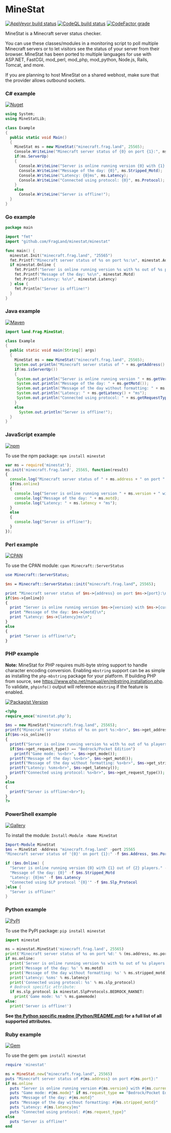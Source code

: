 MineStat
========

[![AppVeyor build status](https://img.shields.io/appveyor/ci/ldilley/minestat?label=AppVeyor%20build%20status)](https://ci.appveyor.com/project/ldilley/minestat)
[![CodeQL build status](https://github.com/Ajoro/minestat/actions/workflows/codeql.yml/badge.svg?branch=master)](https://github.com/FragLand/minestat/actions/workflows/codeql.yml)
[![CodeFactor grade](https://img.shields.io/codefactor/grade/github/FragLand/minestat?label=CodeFactor%20quality)](https://www.codefactor.io/repository/github/fragland/minestat)

MineStat is a Minecraft server status checker.

You can use these classes/modules in a monitoring script to poll multiple Minecraft servers or to let
visitors see the status of your server from their browser. MineStat has been ported to multiple languages for use with ASP.NET, FastCGI, mod_perl, mod_php, mod_python, Node.js, Rails, Tomcat, and more.

If you are planning to host MineStat on a shared webhost, make sure that the provider allows outbound sockets.

### C# example

[![Nuget](https://img.shields.io/nuget/v/minestat?label=NuGet%20package&style=plastic)](https://www.nuget.org/packages/MineStat/)

```cs
using System;
using MineStatLib;

class Example
{
  public static void Main()
  {
    MineStat ms = new MineStat("minecraft.frag.land", 25565);
    Console.WriteLine("Minecraft server status of {0} on port {1}:", ms.Address, ms.Port);
    if(ms.ServerUp)
    {
      Console.WriteLine("Server is online running version {0} with {1} out of {2} players.", ms.Version, ms.CurrentPlayers, ms.MaximumPlayers);
      Console.WriteLine("Message of the day: {0}", ms.Stripped_Motd);
      Console.WriteLine("Latency: {0}ms", ms.Latency);
      Console.WriteLine("Connected using protocol: {0}", ms.Protocol);
    }
    else
      Console.WriteLine("Server is offline!");
  }
}
```

### Go example
```go
package main

import "fmt"
import "github.com/FragLand/minestat/minestat"

func main() {
  minestat.Init("minecraft.frag.land", "25565")
  fmt.Printf("Minecraft server status of %s on port %s:\n", minestat.Address, minestat.Port)
  if minestat.Online {
    fmt.Printf("Server is online running version %s with %s out of %s players.\n", minestat.Version, minestat.Current_players, minestat.Max_players)
    fmt.Printf("Message of the day: %s\n", minestat.Motd)
    fmt.Printf("Latency: %s\n", minestat.Latency)
  } else {
    fmt.Println("Server is offline!")
  }
}
```

### Java example

[![Maven](https://img.shields.io/maven-central/v/io.github.fragland/MineStat?label=Maven%20package&style=plastic)](https://search.maven.org/search?q=a:MineStat)

```java
import land.Frag.MineStat;

class Example
{
  public static void main(String[] args)
  {
    MineStat ms = new MineStat("minecraft.frag.land", 25565);
    System.out.println("Minecraft server status of " + ms.getAddress() + " on port " + ms.getPort() + ":");
    if(ms.isServerUp())
    {
     System.out.println("Server is online running version " + ms.getVersion() + " with " + ms.getCurrentPlayers() + " out of " + ms.getMaximumPlayers() + " players.");
     System.out.println("Message of the day: " + ms.getMotd());
     System.out.println("Message of the day without formatting: " + ms.getStrippedMotd());
     System.out.println("Latency: " + ms.getLatency() + "ms");
     System.out.println("Connected using protocol: " + ms.getRequestType());
    }
    else
      System.out.println("Server is offline!");
  }
}
```

### JavaScript example

[![npm](https://img.shields.io/npm/v/minestat?color=purple&label=npm%20package&style=plastic)](https://www.npmjs.com/package/minestat)

To use the npm package: `npm install minestat`

```javascript
var ms = require('minestat');
ms.init('minecraft.frag.land', 25565, function(result)
{
  console.log("Minecraft server status of " + ms.address + " on port " + ms.port + ":");
  if(ms.online)
  {
    console.log("Server is online running version " + ms.version + " with " + ms.current_players + " out of " + ms.max_players + " players.");
    console.log("Message of the day: " + ms.motd);
    console.log("Latency: " + ms.latency + "ms");
  }
  else
  {
    console.log("Server is offline!");
  }
});
```

### Perl example

[![CPAN](https://img.shields.io/cpan/v/Minecraft-ServerStatus?color=yellow&label=CPAN%20module&style=plastic)](https://metacpan.org/release/Minecraft-ServerStatus)

To use the CPAN module: `cpan Minecraft::ServerStatus`

```perl
use Minecraft::ServerStatus;

$ms = Minecraft::ServerStatus::init("minecraft.frag.land", 25565);

print "Minecraft server status of $ms->{address} on port $ms->{port}:\n";
if($ms->{online})
{
  print "Server is online running version $ms->{version} with $ms->{current_players} out of $ms->{max_players} players.\n";
  print "Message of the day: $ms->{motd}\n";
  print "Latency: $ms->{latency}ms\n";
}
else
{
  print "Server is offline!\n";
}
```

### PHP example

**Note:** MineStat for PHP requires multi-byte string support to handle character encoding conversion. Enabling `mbstring` support can be as simple as installing the `php-mbstring` package for your platform. If building PHP from source, see https://www.php.net/manual/en/mbstring.installation.php. To validate, `phpinfo()` output will reference `mbstring` if the feature is enabled.

[![Packagist Version](https://img.shields.io/packagist/v/fragland/minestat?color=orange&label=Packagist%20package&style=plastic)](https://packagist.org/packages/fragland/minestat)

```php
<?php
require_once('minestat.php');

$ms = new MineStat("minecraft.frag.land", 25565);
printf("Minecraft server status of %s on port %s:<br>", $ms->get_address(), $ms->get_port());
if($ms->is_online())
{
  printf("Server is online running version %s with %s out of %s players.<br>", $ms->get_version(), $ms->get_current_players(), $ms->get_max_players());
  if($ms->get_request_type() == "Bedrock/Pocket Edition")
    printf("Game mode: %s<br>", $ms->get_mode());
  printf("Message of the day: %s<br>", $ms->get_motd());
  printf("Message of the day without formatting: %s<br>", $ms->get_stripped_motd());
  printf("Latency: %sms<br>", $ms->get_latency());
  printf("Connected using protocol: %s<br>", $ms->get_request_type());
}
else
{
  printf("Server is offline!<br>");
}
?>
```

### PowerShell example

[![Gallery](https://img.shields.io/powershellgallery/v/MineStat?color=blue&label=PowerShell%20module&style=plastic)](https://www.powershellgallery.com/packages/MineStat/)

To install the module: `Install-Module -Name MineStat`

```powershell
Import-Module MineStat
$ms = MineStat -Address "minecraft.frag.land" -port 25565
"Minecraft server status of '{0}' on port {1}:" -f $ms.Address, $ms.Port

if ($ms.Online) {
  "Server is online running version {0} with {1} out of {2} players." -f $ms.Version, $ms.Current_Players, $ms.Max_Players
  "Message of the day: {0}" -f $ms.Stripped_Motd
  "Latency: {0}ms" -f $ms.Latency
  "Connected using SLP protocol '{0}'" -f $ms.Slp_Protocol
}else {
  "Server is offline!"
}
```

### Python example

[![PyPI](https://img.shields.io/pypi/v/minestat?color=green&label=PyPI%20package&style=plastic)](https://pypi.org/project/minestat/)

To use the PyPI package: `pip install minestat`

```python
import minestat

ms = minestat.MineStat('minecraft.frag.land', 25565)
print('Minecraft server status of %s on port %d:' % (ms.address, ms.port))
if ms.online:
  print('Server is online running version %s with %s out of %s players.' % (ms.version, ms.current_players, ms.max_players))
  print('Message of the day: %s' % ms.motd)
  print('Message of the day without formatting: %s' % ms.stripped_motd)
  print('Latency: %sms' % ms.latency)
  print('Connected using protocol: %s' % ms.slp_protocol)
  # Bedrock specific attribute:
  if ms.slp_protocol is minestat.SlpProtocols.BEDROCK_RAKNET:
    print('Game mode: %s' % ms.gamemode)
else:
  print('Server is offline!')
```

**See [the Python specific readme \(Python/README.md\)](../Python/README.md) for a full list of all supported attributes.**

### Ruby example

[![Gem](https://img.shields.io/gem/v/minestat?color=red&label=Ruby%20gem&style=plastic)](https://rubygems.org/gems/minestat)

To use the gem: `gem install minestat`

```ruby
require 'minestat'

ms = MineStat.new("minecraft.frag.land", 25565)
puts "Minecraft server status of #{ms.address} on port #{ms.port}:"
if ms.online
  puts "Server is online running version #{ms.version} with #{ms.current_players} out of #{ms.max_players} players."
  puts "Game mode: #{ms.mode}" if ms.request_type == "Bedrock/Pocket Edition"
  puts "Message of the day: #{ms.motd}"
  puts "Message of the day without formatting: #{ms.stripped_motd}"
  puts "Latency: #{ms.latency}ms"
  puts "Connected using protocol: #{ms.request_type}"
else
  puts "Server is offline!"
end
```
